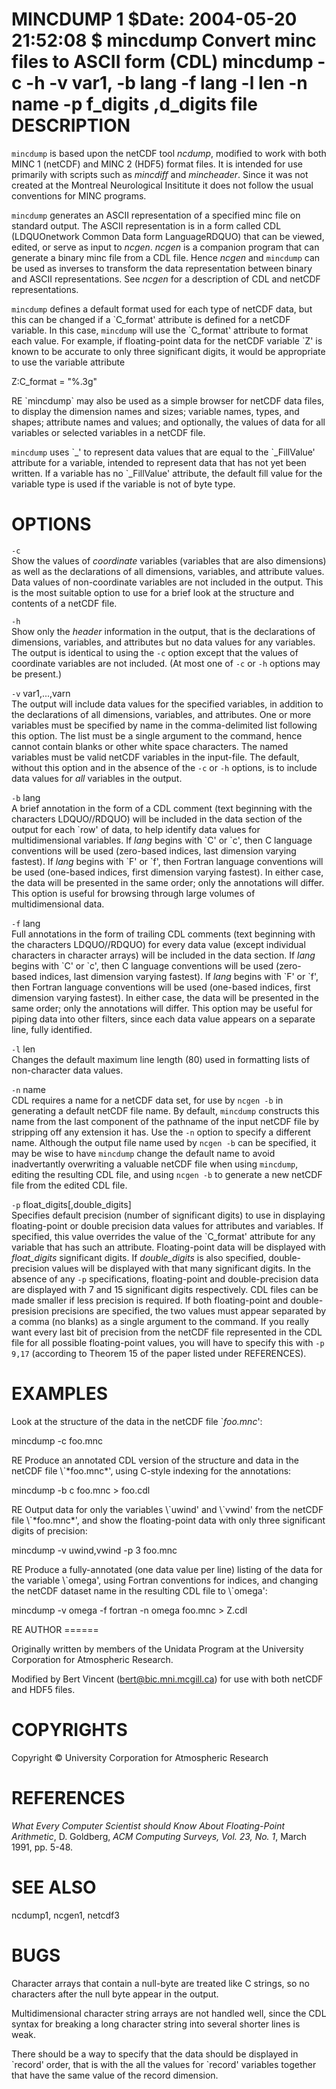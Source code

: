 MINCDUMP
1
$Date: 2004-05-20 21:52:08 $
mincdump
Convert minc files to ASCII form (CDL)
mincdump
-c
-h
-v
var1,
-b
lang
-f
lang
-l
len
-n
name
-p
f\_digits
,d\_digits
file
DESCRIPTION
===========

`mincdump` is based upon the netCDF tool *ncdump*, modified to work with both MINC 1 (netCDF) and MINC 2 (HDF5) format files. It is intended for use primarily with scripts such as *mincdiff* and *mincheader*. Since it was not created at the Montreal Neurological Insititute it does not follow the usual conventions for MINC programs.

`mincdump` generates an ASCII representation of a specified minc file on standard output. The ASCII representation is in a form called CDL (LDQUOnetwork Common Data form LanguageRDQUO) that can be viewed, edited, or serve as input to *ncgen*. *ncgen* is a companion program that can generate a binary minc file from a CDL file. Hence *ncgen* and `mincdump` can be used as inverses to transform the data representation between binary and ASCII representations. See *ncgen* for a description of CDL and netCDF representations.

`mincdump` defines a default format used for each type of netCDF data, but this can be changed if a \`C\_format' attribute is defined for a netCDF variable. In this case, `mincdump` will use the \`C\_format' attribute to format each value. For example, if floating-point data for the netCDF variable \`Z' is known to be accurate to only three significant digits, it would be appropriate to use the variable attribute

Z:C\_format = "%.3g"

</blockquote>RE
`mincdump` may also be used as a simple browser for netCDF data files, to display the dimension names and sizes; variable names, types, and shapes; attribute names and values; and optionally, the values of data for all variables or selected variables in a netCDF file.

`mincdump` uses \`\_' to represent data values that are equal to the \`\_FillValue' attribute for a variable, intended to represent data that has not yet been written. If a variable has no \`\_FillValue' attribute, the default fill value for the variable type is used if the variable is not of byte type.

OPTIONS
=======

`-c`  
Show the values of *coordinate* variables (variables that are also dimensions) as well as the declarations of all dimensions, variables, and attribute values. Data values of non-coordinate variables are not included in the output. This is the most suitable option to use for a brief look at the structure and contents of a netCDF file.

`-h`  
Show only the *header* information in the output, that is the declarations of dimensions, variables, and attributes but no data values for any variables. The output is identical to using the `-c` option except that the values of coordinate variables are not included. (At most one of `-c` or `-h` options may be present.)

`-v` var1,...,varn  
The output will include data values for the specified variables, in addition to the declarations of all dimensions, variables, and attributes. One or more variables must be specified by name in the comma-delimited list following this option. The list must be a single argument to the command, hence cannot contain blanks or other white space characters. The named variables must be valid netCDF variables in the input-file. The default, without this option and in the absence of the `-c` or `-h` options, is to include data values for *all* variables in the output.

`-b` lang  
A brief annotation in the form of a CDL comment (text beginning with the characters LDQUO//RDQUO) will be included in the data section of the output for each \`row' of data, to help identify data values for multidimensional variables. If *lang* begins with \`C' or \`c', then C language conventions will be used (zero-based indices, last dimension varying fastest). If *lang* begins with \`F' or \`f', then Fortran language conventions will be used (one-based indices, first dimension varying fastest). In either case, the data will be presented in the same order; only the annotations will differ. This option is useful for browsing through large volumes of multidimensional data.

`-f` lang  
Full annotations in the form of trailing CDL comments (text beginning with the characters LDQUO//RDQUO) for every data value (except individual characters in character arrays) will be included in the data section. If *lang* begins with \`C' or \`c', then C language conventions will be used (zero-based indices, last dimension varying fastest). If *lang* begins with \`F' or \`f', then Fortran language conventions will be used (one-based indices, first dimension varying fastest). In either case, the data will be presented in the same order; only the annotations will differ. This option may be useful for piping data into other filters, since each data value appears on a separate line, fully identified.

`-l` len  
Changes the default maximum line length (80) used in formatting lists of non-character data values.

`-n` name  
CDL requires a name for a netCDF data set, for use by `ncgen -b` in generating a default netCDF file name. By default, `mincdump` constructs this name from the last component of the pathname of the input netCDF file by stripping off any extension it has. Use the `-n` option to specify a different name. Although the output file name used by `ncgen -b` can be specified, it may be wise to have `mincdump` change the default name to avoid inadvertantly overwriting a valuable netCDF file when using `mincdump`, editing the resulting CDL file, and using `ncgen -b` to generate a new netCDF file from the edited CDL file.

`-p` float\_digits\[,double\_digits\]  
Specifies default precision (number of significant digits) to use in displaying floating-point or double precision data values for attributes and variables. If specified, this value overrides the value of the \`C\_format' attribute for any variable that has such an attribute. Floating-point data will be displayed with *float\_digits* significant digits. If *double\_digits* is also specified, double-precision values will be displayed with that many significant digits. In the absence of any `-p` specifications, floating-point and double-precision data are displayed with 7 and 15 significant digits respectively. CDL files can be made smaller if less precision is required. If both floating-point and double-presision precisions are specified, the two values must appear separated by a comma (no blanks) as a single argument to the command. If you really want every last bit of precision from the netCDF file represented in the CDL file for all possible floating-point values, you will have to specify this with `-p 9,17` (according to Theorem 15 of the paper listed under REFERENCES).

EXAMPLES
========

Look at the structure of the data in the netCDF file \`*foo.mnc*':

mincdump -c foo.mnc

</blockquote>RE
Produce an annotated CDL version of the structure and data in the netCDF file \`*foo.mnc*', using C-style indexing for the annotations:

mincdump -b c foo.mnc > foo.cdl

</blockquote>RE
Output data for only the variables \`uwind' and \`vwind' from the netCDF file \`*foo.mnc*', and show the floating-point data with only three significant digits of precision:

mincdump -v uwind,vwind -p 3 foo.mnc

</blockquote>RE
Produce a fully-annotated (one data value per line) listing of the data for the variable \`omega', using Fortran conventions for indices, and changing the netCDF dataset name in the resulting CDL file to \`omega':

mincdump -v omega -f fortran -n omega foo.mnc > Z.cdl

</blockquote>RE
AUTHOR
======

Originally written by members of the Unidata Program at the University Corporation for Atmospheric Research.

Modified by Bert Vincent (bert@bic.mni.mcgill.ca) for use with both netCDF and HDF5 files.

COPYRIGHTS
==========

Copyright © University Corporation for Atmospheric Research

REFERENCES
==========

*What Every Computer Scientist should Know About Floating-Point Arithmetic*, D. Goldberg, *ACM Computing Surveys, Vol. 23, No. 1*, March 1991, pp. 5-48.

SEE ALSO
========

ncdump1, ncgen1, netcdf3

BUGS
====

Character arrays that contain a null-byte are treated like C strings, so no characters after the null byte appear in the output.

Multidimensional character string arrays are not handled well, since the CDL syntax for breaking a long character string into several shorter lines is weak.

There should be a way to specify that the data should be displayed in \`record' order, that is with the all the values for \`record' variables together that have the same value of the record dimension.
